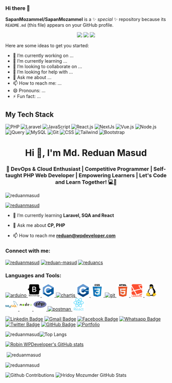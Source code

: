 ### Hi there 👋

**SapanMozammel/SapanMozammel** is a ✨ _special_ ✨ repository because its `README.md` (this file) appears on your GitHub profile.
<div id="header" align="center">
  <img src="https://media.giphy.com/media/HwBlFQZFcAoUcPHZdX/giphy.gif" width="100"/>
  <img src="https://media.giphy.com/media/M9gbBd9nbDrOTu1Mqx/giphy.gif" width="100"/>
  <img src="https://media.giphy.com/media/HwBlFQZFcAoUcPHZdX/giphy.gif" width="100"/>
</div>


Here are some ideas to get you started:

- 🔭 I’m currently working on ...
- 🌱 I’m currently learning ...
- 👯 I’m looking to collaborate on ...
- 🤔 I’m looking for help with ...
- 💬 Ask me about ...
- 📫 How to reach me: ...
- 😄 Pronouns: ...
- ⚡ Fun fact: ...


## My Tech Stack

![PHP](https://img.shields.io/badge/-PHP-%232c3e50?style=for-the-badge&logo=PHP)
![Laravel](https://img.shields.io/badge/-Laravel-%232c3e50?style=for-the-badge&logo=laravel)
![JavaScript](https://img.shields.io/badge/-JavaScript-%232c3e50?style=for-the-badge&logo=javascript)
![React.js](https://img.shields.io/badge/-React.js-%232c3e50?style=for-the-badge&logo=react)
![NextJs](https://img.shields.io/badge/-NextJs-%232c3e50?style=for-the-badge&logo=Next.js)
![Vue.js](https://img.shields.io/badge/-Vue.js-%232c3e50?style=for-the-badge&logo=vuedotjs)
![Node.js](https://img.shields.io/badge/-Node.js-%232c3e50?style=for-the-badge&logo=nodedotjs)
![jQuery](https://img.shields.io/badge/-jQuery-%232c3e50?style=for-the-badge&logo=jQuery)
![MySQL](https://img.shields.io/badge/-MySQL-%232c3e50?style=for-the-badge&logo=MySQL)
![Git](https://img.shields.io/badge/-Git-%232c3e50?style=for-the-badge&logo=git)
![CSS](https://img.shields.io/badge/-CSS-%232c3e50?style=for-the-badge&logo=css3)
![Tailwind](https://img.shields.io/badge/-Tailwind-%232c3e50?style=for-the-badge&logo=tailwindcss)
![Bootstrap](https://img.shields.io/badge/-Bootstrap-%232c3e50?style=for-the-badge&logo=Bootstrap)


<h1 align="center">Hi 👋, I'm Md. Reduan Masud</h1>
<h3 align="center">🚀 DevOps & Cloud Enthusiast | Competitive Programmer | Self-taught PHP Web Developer | Empowering Learners | Let's Code and Learn Together! 💻🌟</h3>

<p align="left"> <img src="https://komarev.com/ghpvc/?username=reduanmasud&label=Profile%20views&color=0e75b6&style=flat" alt="reduanmasud" /> </p>

<p align="left"> <a href="https://github.com/ryo-ma/github-profile-trophy"><img src="https://github-profile-trophy.vercel.app/?username=reduanmasud" alt="reduanmasud" /></a> </p>

- 🌱 I’m currently learning **Laravel, SQA and React**

- 💬 Ask me about **CP, PHP**

- 📫 How to reach me **reduan@wpdeveloper.com**

<h3 align="left">Connect with me:</h3>
<p align="left">
<a href="https://twitter.com/reduanmasud" target="blank"><img align="center" src="https://raw.githubusercontent.com/rahuldkjain/github-profile-readme-generator/master/src/images/icons/Social/twitter.svg" alt="reduanmasud" height="30" width="40" /></a>
<a href="https://linkedin.com/in/reduan-masud" target="blank"><img align="center" src="https://raw.githubusercontent.com/rahuldkjain/github-profile-readme-generator/master/src/images/icons/Social/linked-in-alt.svg" alt="reduan-masud" height="30" width="40" /></a>
<a href="https://fb.com/reduancs" target="blank"><img align="center" src="https://raw.githubusercontent.com/rahuldkjain/github-profile-readme-generator/master/src/images/icons/Social/facebook.svg" alt="reduancs" height="30" width="40" /></a>
</p>

<h3 align="left">Languages and Tools:</h3>
<p align="left"> <a href="https://www.arduino.cc/" target="_blank" rel="noreferrer"> <img src="https://cdn.worldvectorlogo.com/logos/arduino-1.svg" alt="arduino" width="40" height="40"/> </a> <a href="https://getbootstrap.com" target="_blank" rel="noreferrer"> <img src="https://raw.githubusercontent.com/devicons/devicon/master/icons/bootstrap/bootstrap-plain-wordmark.svg" alt="bootstrap" width="40" height="40"/> </a> <a href="https://www.cprogramming.com/" target="_blank" rel="noreferrer"> <img src="https://raw.githubusercontent.com/devicons/devicon/master/icons/c/c-original.svg" alt="c" width="40" height="40"/> </a> <a href="https://www.chartjs.org" target="_blank" rel="noreferrer"> <img src="https://www.chartjs.org/media/logo-title.svg" alt="chartjs" width="40" height="40"/> </a> <a href="https://www.w3schools.com/cpp/" target="_blank" rel="noreferrer"> <img src="https://raw.githubusercontent.com/devicons/devicon/master/icons/cplusplus/cplusplus-original.svg" alt="cplusplus" width="40" height="40"/> </a> <a href="https://www.w3schools.com/css/" target="_blank" rel="noreferrer"> <img src="https://raw.githubusercontent.com/devicons/devicon/master/icons/css3/css3-original-wordmark.svg" alt="css3" width="40" height="40"/> </a> <a href="https://git-scm.com/" target="_blank" rel="noreferrer"> <img src="https://www.vectorlogo.zone/logos/git-scm/git-scm-icon.svg" alt="git" width="40" height="40"/> </a> <a href="https://www.w3.org/html/" target="_blank" rel="noreferrer"> <img src="https://raw.githubusercontent.com/devicons/devicon/master/icons/html5/html5-original-wordmark.svg" alt="html5" width="40" height="40"/> </a> <a href="https://laravel.com/" target="_blank" rel="noreferrer"> <img src="https://raw.githubusercontent.com/devicons/devicon/master/icons/laravel/laravel-plain-wordmark.svg" alt="laravel" width="40" height="40"/> </a> <a href="https://www.linux.org/" target="_blank" rel="noreferrer"> <img src="https://raw.githubusercontent.com/devicons/devicon/master/icons/linux/linux-original.svg" alt="linux" width="40" height="40"/> </a> <a href="https://www.mysql.com/" target="_blank" rel="noreferrer"> <img src="https://raw.githubusercontent.com/devicons/devicon/master/icons/mysql/mysql-original-wordmark.svg" alt="mysql" width="40" height="40"/> </a> <a href="https://nodejs.org" target="_blank" rel="noreferrer"> <img src="https://raw.githubusercontent.com/devicons/devicon/master/icons/nodejs/nodejs-original-wordmark.svg" alt="nodejs" width="40" height="40"/> </a> <a href="https://www.php.net" target="_blank" rel="noreferrer"> <img src="https://raw.githubusercontent.com/devicons/devicon/master/icons/php/php-original.svg" alt="php" width="40" height="40"/> </a> <a href="https://postman.com" target="_blank" rel="noreferrer"> <img src="https://www.vectorlogo.zone/logos/getpostman/getpostman-icon.svg" alt="postman" width="40" height="40"/> </a> <a href="https://reactjs.org/" target="_blank" rel="noreferrer"> <img src="https://raw.githubusercontent.com/devicons/devicon/master/icons/react/react-original-wordmark.svg" alt="react" width="40" height="40"/> </a> </p>


<!-- Social Networks -->
<p align="left">
	<!-- Linkedin -->
	<a href="https://www.linkedin.com/in/hrrarya/" target="_black"><img alt="Linkedin Badge" src="https://img.shields.io/badge/-hrrarya-9644F4?&style=flat&logo=Linkedin&logoColor=white" title="Linkedin Badge" /></a>
	<!-- E-mail -->
	<a href="mailto:hrrarya6@gmail.com" target="_black"><img alt="Gmail Badge" src="https://img.shields.io/badge/-hrrarya6-9644F4?&style=flat&logo=Gmail&logoColor=white" title="Gmail Badge" /></a>
	<!-- Facebook -->
	<a href="https://www.facebook.com/hrrarya" target="_black"><img alt="Facebook Badge" src="https://img.shields.io/badge/- আর্য%20মজুমদার-9644F4?&style=flat&logo=Facebook&logoColor=white&link=https://www.facebook.com/hrrarya" title="Facebook Badge" /></a>
	<!-- Whatsapp -->
	<a href="https://api.whatsapp.com/send?phone=+8801777488806&text=Hi, How are you Hridoy?&source=&data=&app_absent=" target="_black"><img alt="Whatsapp Badge" src="https://img.shields.io/badge/-Hridoy%20Mozumder-9644F4?&style=flat&logo=Whatsapp&logoColor=white" title="Whatsapp Badge" /></a>
	<!-- Twitter -->
	<a href="https://twitter.com/hrrarya" target="_black"><img alt="Twitter Badge" src="https://img.shields.io/badge/-hrrarya-9644F4?fff&style=flat&logo=twitter&logoColor=fff" title="Twitter Badge" /></a>
	<!-- Github -->
	<a href="https://github.com/hrrarya" target="_black"><img alt="GitHub Badge" src="https://img.shields.io/badge/-hrrarya-9644F4?fff&style=flat&logo=github&logoColor=white" title="GitHub Badge" /></a>
	<!-- Portfolio -->
	<a href="https://vsportfolio.vercel.app" target="_black"><img alt="Portfolio" src="https://img.shields.io/badge/hrrarya-Portfolio-9644F4?style=flat&color=9644F4" title="Portfolio" /></a>
</p>


<p><img align="left" src="https://github-readme-stats.vercel.app/api/top-langs?username=reduanmasud&show_icons=true&locale=en&layout=compact" alt="reduanmasud" /></p>

<img alt="Top Langs" src="https://github-readme-stats.vercel.app/api/top-langs/?username=hrrarya&layout=compact&theme=midnight-purple&hide_border=true" title="Top Langs"/>

[![Robin WPDeveloper's GitHub stats](https://github-readme-stats.vercel.app/api?username=robinwpdeveloper&theme=dark)](https://github.com/robinwpdeveloper/github-readme-stats)

<p>&nbsp;<img align="center" src="https://github-readme-stats.vercel.app/api?username=reduanmasud&show_icons=true&locale=en" alt="reduanmasud" /></p>

<p><img align="center" src="https://github-readme-streak-stats.herokuapp.com/?user=reduanmasud&" alt="reduanmasud" /></p>



<img alt="Github Contributions" src="https://github-readme-streak-stats.herokuapp.com/?user=hrrarya&theme=black-ice&hide_border=true" title="Github Contributions"/>

<img alt="Hridoy Mozumder GitHub Stats" src="https://github-readme-stats.vercel.app/api?username=hrrarya&theme=midnight-purple&show_icons=true&hide_border=true" title="Hridoy Mozumder GitHub Stats"/>

